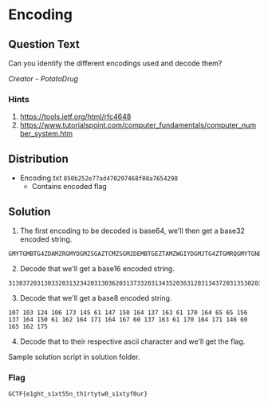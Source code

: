 # Encoding

## Question Text

Can you identify the different encodings used and decode them?

*Creator - PotatoDrug*

### Hints

1. https://tools.ietf.org/html/rfc4648
2. https://www.tutorialspoint.com/computer_fundamentals/computer_number_system.htm

## Distribution
- Encoding.txt `850b252e77ad470297468f08a7654298`
  - Contains encoded flag

## Solution
1. The first encoding to be decoded is base64, we'll then get a base32 encoded string.

```
GMYTGMBTG4ZDAMZRGMYDGMZSGAZTCMZSGM2DEMBTGEZTAMZWGIYDGMJTG4ZTGMRQGMYTGNBTGUZDAMZWGMYTEMBTGEZTIMZXGIYDGMJTGUZTAMRQGMYTGNRTGQZDAMZRGMZTGNZSGAZTCMZWGMZTEMBTGYZTCMRQGMYTGNZTGAZDAMZRGM3DGNBSGAZTMMZVGIYDGNRTGUZDAMZRGM2TGNRSGAZTCMZTGM3TEMBTGEZTMMZUGIYDGMJTGUZTAMRQGM3DGMJSGAZTCMZWGMZDEMBTGEZTMMZUGIYDGMJTG4ZTCMRQGMYTGNRTGQZDAMZRGM3DGNZSGAZTMMZQGIYDGMJTGMZTOMRQGMYTGNRTGMZDAMZWGMYTEMBTGEZTOMZQGIYDGMJTGYZTIMRQGMYTGNZTGEZDAMZRGM2DGNRSGAZTMMZQGIYDGMJTGYZTKMRQGMYTGNRTGIZDAMZRGM3TGNI=
```

2. Decode that we'll get a base16 encoded string.

```
313037203130332031323420313036203137332031343520363120313437203135302031363420313337203136332036312031373020313634203635203635203135362031333720313634203135302036312031363220313634203137312031363420313637203630203133372031363320363120313730203136342031373120313436203630203136352031363220313735
```

3. Decode that we'll get a base8 encoded string.

```
107 103 124 106 173 145 61 147 150 164 137 163 61 170 164 65 65 156 137 164 150 61 162 164 171 164 167 60 137 163 61 170 164 171 146 60 165 162 175
```

4. Decode that to their respective ascii character and we'll get the flag.

Sample solution script in solution folder.

### Flag

`GCTF{e1ght_s1xt55n_th1rtytw0_s1xtyf0ur}`
